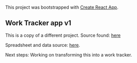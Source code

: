 This project was bootstrapped with [Create React App](https://github.com/facebook/create-react-app).


## Work Tracker app v1

This is a copy of a different project. Source found: [here](https://medium.freecodecamp.org/how-to-deploy-a-react-application-to-netlify-that-reads-from-a-google-sheet-97a015806c47)

Spreadsheet and data source: [here](https://docs.google.com/spreadsheets/d/1KTArYwDWrn52fnc7B12KvjRb6nmcEaU6gXYehWfsZSo/edit#gid=0).

Next steps: Working on transforming this into a work tracker.